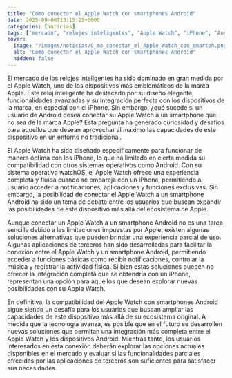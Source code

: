 ```yaml
---
title: "Cómo conectar el Apple Watch con smartphones Android"
date: 2025-09-06T13:15:25+0000
categories: [Noticias]
tags: ["mercado", "relojes inteligentes", "Apple Watch", "iPhone", "Android", "compatibilidad", "integración."]
cover:
  image: "/images/noticias/C_mo_conectar_el_Apple_Watch_con_smartph.png"
  alt: "Cómo conectar el Apple Watch con smartphones Android"
  hidden: false
---
```


El mercado de los relojes inteligentes ha sido dominado en gran medida por el Apple Watch, uno de los dispositivos más emblemáticos de la marca Apple. Este reloj inteligente ha destacado por su diseño elegante, funcionalidades avanzadas y su integración perfecta con los dispositivos de la marca, en especial con el iPhone. Sin embargo, ¿qué sucede si un usuario de Android desea conectar su Apple Watch a un smartphone que no sea de la marca Apple? Esta pregunta ha generado curiosidad y desafíos para aquellos que desean aprovechar al máximo las capacidades de este dispositivo en un entorno no tradicional.

El Apple Watch ha sido diseñado específicamente para funcionar de manera óptima con los iPhone, lo que ha limitado en cierta medida su compatibilidad con otros sistemas operativos como Android. Con su sistema operativo watchOS, el Apple Watch ofrece una experiencia completa y fluida cuando se empareja con un iPhone, permitiendo al usuario acceder a notificaciones, aplicaciones y funciones exclusivas. Sin embargo, la posibilidad de conectar el Apple Watch a un smartphone Android ha sido un tema de debate entre los usuarios que buscan expandir las posibilidades de este dispositivo más allá del ecosistema de Apple.

Aunque conectar un Apple Watch a un smartphone Android no es una tarea sencilla debido a las limitaciones impuestas por Apple, existen algunas soluciones alternativas que pueden brindar una experiencia parcial de uso. Algunas aplicaciones de terceros han sido desarrolladas para facilitar la conexión entre el Apple Watch y un smartphone Android, permitiendo acceder a funciones básicas como recibir notificaciones, controlar la música y registrar la actividad física. Si bien estas soluciones pueden no ofrecer la integración completa que se obtendría con un iPhone, representan una opción para aquellos que desean explorar nuevas posibilidades con su Apple Watch.

En definitiva, la compatibilidad del Apple Watch con smartphones Android sigue siendo un desafío para los usuarios que buscan ampliar las capacidades de este dispositivo más allá de su ecosistema original. A medida que la tecnología avanza, es posible que en el futuro se desarrollen nuevas soluciones que permitan una integración más completa entre el Apple Watch y los dispositivos Android. Mientras tanto, los usuarios interesados en esta conexión deberán explorar las opciones actuales disponibles en el mercado y evaluar si las funcionalidades parciales ofrecidas por las aplicaciones de terceros son suficientes para satisfacer sus necesidades.
